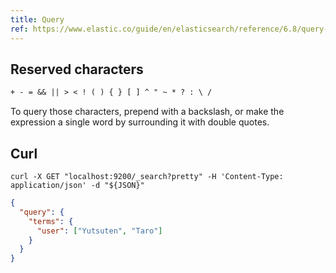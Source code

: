 ```yaml
---
title: Query
ref: https://www.elastic.co/guide/en/elasticsearch/reference/6.8/query-dsl-terms-query.html
---
```


## Reserved characters

```txt
+ - = && || > < ! ( ) { } [ ] ^ " ~ * ? : \ /
```

To query those characters, prepend with a backslash,
or make the expression a single word by surrounding it with double quotes.

## Curl

```shell
curl -X GET "localhost:9200/_search?pretty" -H 'Content-Type: application/json' -d "${JSON}"
```

```json
{
  "query": {
    "terms": {
      "user": ["Yutsuten", "Taro"]
    }
  }
}
```
